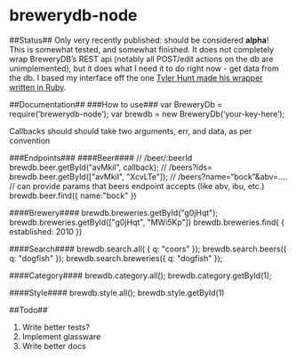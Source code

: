 brewerydb-node
================
##Status##
Only very recently published: should be considered **alpha**!     
This is somewhat tested, and somewhat finished. It does not completely wrap BreweryDB’s 
REST api (notably all POST/edit actions on the db are unimplemented), but it does what I need it to do right now - get data from the db. I based my interface off the one [Tyler Hunt made his wrapper written in Ruby](https://github.com/tylerhunt/brewery_db). 
 
##Documentation##
###How to use###
	var BreweryDb = require(‘brewerydb-node’);
	var brewdb = new BreweryDb(‘your-key-here’);

Callbacks should should take two arguments, err, and data, as per convention
	
###Endpoints###
####Beer####
	// /beer/:beerId
	brewdb.beer.getById(“avMkil”, callback);
	// /beers?ids=
	brewdb.beer.getById(["avMkil", "XcvLTe"]);
	// /beers?name=“bock”&abv=....
	// can provide params that beers endpoint accepts (like abv, ibu, etc.)
	brewdb.beer.find({ name:"bock" })
	
####Brewery####
	brewdb.breweries.getById("g0jHqt");
	brewdb.breweries.getById(["g0jHqt", "MWi5Kp"])
	brewdb.breweries.find( { established: 2010 })
	
####Search####
	brewdb.search.all( { q: "coors" });
	brewdb.search.beers({ q: "dogfish" });
	brewdb.search.breweries({ q: "dogfish" });	
	
####Category####
	brewdb.category.all();
	brewdb.category.getById(1);
	
####Style####
	brewdb.style.all();
	brewdb.style.getById(1)

##Todo##
1. Write better tests?
2. Implement glassware
3. Write better docs